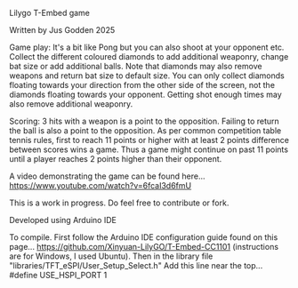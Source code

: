 Lilygo T-Embed game

Written by Jus Godden 2025

Game play:
It's a bit like Pong but you can also shoot at your opponent etc.
Collect the different coloured diamonds to add additional weaponry, change bat size or add additional balls.
Note that diamonds may also remove weapons and return bat size to default size.
You can only collect diamonds floating towards your direction from the other side of the screen, not the diamonds floating towards your opponent.
Getting shot enough times may also remove additional weaponry.

Scoring:
3 hits with a weapon is a point to the opposition. Failing to return the ball is also a point to the opposition.
As per common competition table tennis rules, first to reach 11 points or higher with at least 2 points difference between scores wins a game.
Thus a game might continue on past 11 points until a player reaches 2 points higher than their opponent.

A video demonstrating the game can be found here...
https://www.youtube.com/watch?v=6fcaI3d6fmU

This is a work in progress.
Do feel free to contribute or fork.

Developed using Arduino IDE

To compile. First follow the Arduino IDE configuration guide found on this page...
https://github.com/Xinyuan-LilyGO/T-Embed-CC1101
(instructions are for Windows, I used Ubuntu).
Then in the library file "libraries/TFT_eSPI/User_Setup_Select.h"
Add this line near the top...
#define USE_HSPI_PORT 1
